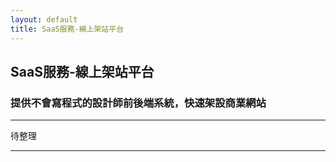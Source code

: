 ```yaml
---
layout: default
title: SaaS服務-線上架站平台
---
```

## SaaS服務-線上架站平台

### 提供不會寫程式的設計師前後端系統，快速架設商業網站

---

待整理

---